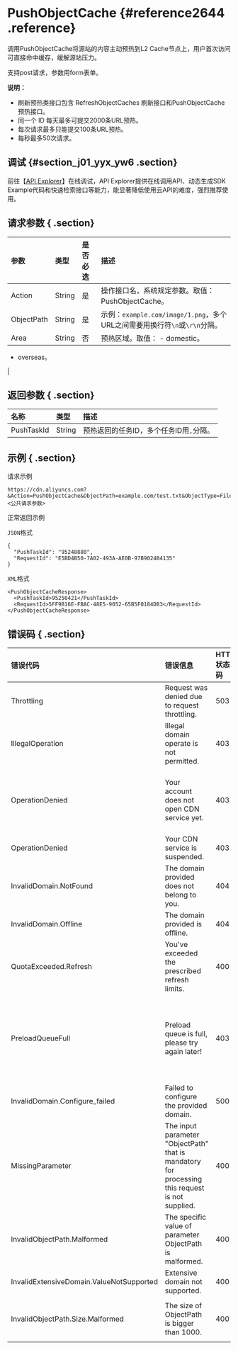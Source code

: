 # PushObjectCache {#reference2644 .reference}

调用PushObjectCache将源站的内容主动预热到L2 Cache节点上，用户首次访问可直接命中缓存，缓解源站压力。

支持post请求，参数用form表单。

**说明：** 

-   刷新预热类接口包含 RefreshObjectCaches 刷新接口和PushObjectCache预热接口。
-   同一个 ID 每天最多可提交2000条URL预热。
-   每次请求最多只能提交100条URL预热。
-   每秒最多50次请求。

## 调试 {#section_j01_yyx_yw6 .section}

前往【[API Explorer](https://api.aliyun.com/#product=Cdn&api=DescribeCdnDomainLogs)】在线调试，API Explorer提供在线调用API、动态生成SDK Example代码和快速检索接口等能力，能显著降低使用云API的难度，强烈推荐使用。

## 请求参数 { .section}

|参数|类型|是否必选|描述|
|:-|:-|:---|:-|
|Action|String|是|操作接口名，系统规定参数。取值：PushObjectCache。|
|ObjectPath|String|是|示例：`example.com/image/1.png`，多个URL之间需要用换行符`\n`或`\r\n`分隔。|
|Area|String|否|预热区域。取值： -   domestic。
-   overseas。

 |

## 返回参数 { .section}

|名称|类型|描述|
|:-|:-|:-|
|PushTaskId|String|预热返回的任务ID，多个任务ID用`,`分隔。|

## 示例 { .section}

请求示例

```
https://cdn.aliyuncs.com?&Action=PushObjectCache&ObjectPath=example.com/test.txt&ObjectType=File&<公共请求参数>       
```

正常返回示例

`JSON`格式

```
{
  "PushTaskId": "95248880",
  "RequestId": "E5BD4B50-7A02-493A-AE0B-97B9024B4135"
}
```

`XML`格式

```
<PushObjectCacheResponse>
  <PushTaskId>95250421</PushTaskId>
  <RequestId>5FF9B16E-FBAC-48E5-9052-65B5F0184DB3</RequestId>
</PushObjectCacheResponse>
```

## 错误码 { .section}

|错误代码|错误信息|HTTP 状态码|描述|
|:---|:---|:-------|:-|
|Throttling|Request was denied due to request throttling.|503|请求被流量控制限制。|
|IllegalOperation|Illegal domain operate is not permitted.|403|非法域名，无法操作。|
|OperationDenied|Your account does not open CDN service yet.|403|您未开通CDN服务。开通CDN服务请参见[开通CDN服务](../../../../cn.zh-CN/产品定价/开通CDN服务.md#)。|
|OperationDenied|Your CDN service is suspended.|403|CDN服务已被停止。|
|InvalidDomain.NotFound|The domain provided does not belong to you.|404|域名不存在或不属于当前用户。|
|InvalidDomain.Offline|The domain provided is offline.|404|域名已下线。|
|QuotaExceeded.Refresh|You've exceeded the prescribed refresh limits.|400|超出当日刷新限制。|
|PreloadQueueFull|Preload queue is full, please try again later!|403|预热队列已满，请您稍后再试（域名正在预热的URL个数已经达到上限，请您稍后重试）。|
|InvalidDomain.Configure\_failed|Failed to configure the provided domain.|500|域名配置失败，无法刷新。|
|MissingParameter|The input parameter "ObjectPath" that is mandatory for processing this request is not supplied.|400|缺少ObjectPath参数。|
|InvalidObjectPath.Malformed|The specific value of parameter ObjectPath is malformed.|400|ObjectPath格式错误。|
|InvalidExtensiveDomain.ValueNotSupported|Extensive domain not supported.|400|不支持泛域名。|
|InvalidObjectPath.Size.Malformed|The size of ObjectPath is bigger than 1000.|400|预热url个数一次不能超过1000。|

